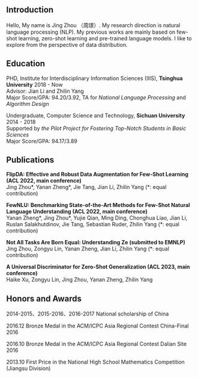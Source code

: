 ## Introduction
Hello, My name is Jing Zhou （周璟）. My research direction is natural language processing (NLP). My previous works are mainly based on few-shot learning, zero-shot learning and pre-trained language models. I like to explore from the perspective of data distribution. 


## Education
PHD, Institute for Interdisciplinary Information Sciences (IIIS), **Tsinghua University**                 2018 - Now  
Advisor: Jian Li and Zhilin Yang  
Major Score/GPA: 94.20/3.92, TA for _National Language Processing_ and _Algorithm Design_

Undergraduate, Computer Science and Technology, **Sichuan University**                                    2014 - 2018  
Supported by _the Pilot Project for Fostering Top-Notch Students in Basic Sciences_  
Major Score/GPA: 94.17/3.89

## Publications
**FlipDA: Effective and Robust Data Augmentation for Few-Shot Learning (ACL 2022, main conference)**  
Jing Zhou*, Yanan Zheng*, Jie Tang, Jian Li, Zhilin Yang (*: equal contribution)

**FewNLU: Benchmarking State-of-the-Art Methods for Few-Shot Natural Language Understanding (ACL 2022, main conference)**  
Yanan Zheng*, Jing Zhou*, Yujie Qian, Ming Ding, Chonghua Liao, Jian Li, Ruslan Salakhutdinov, Jie Tang, Sebastian
Ruder, Zhilin Yang (*: equal contribution)

**Not All Tasks Are Born Equal: Understanding Ze (submitted to EMNLP)**  
Jing Zhou, Zongyu Lin, Yanan Zheng, Jian Li, Zhilin Yang (*: equal contribution)

**A Universal Discriminator for Zero-Shot Generalization (ACL 2023, main conference)**  
Haike Xu, Zongyu Lin, Jing Zhou, Yanan Zheng, Zhilin Yang

## Honors and Awards
2014-2015、2015-2016、2016-2017 National scholarship of China

2016.12 Bronze Medal in the ACM/ICPC Asia Regional Contest China-Final 2016

2016.10 Bronze Medal in the ACM/ICPC Asia Regional Contest Dalian Site 2016

2013.10 First Price in the National High School Mathematics Competition (Jiangsu Division)
